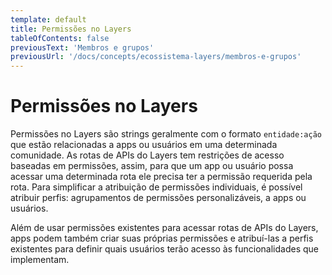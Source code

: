 ```yaml
---
template: default
title: Permissões no Layers
tableOfContents: false
previousText: 'Membros e grupos'
previousUrl: '/docs/concepts/ecossistema-layers/membros-e-grupos'
---
```


# Permissões no Layers

Permissões no Layers são strings geralmente com o formato `entidade:ação` que estão relacionadas a apps ou usuários em uma determinada comunidade. As rotas de APIs do Layers tem restrições de acesso baseadas em permissões, assim, para que um app ou usuário possa acessar uma determinada rota ele precisa ter a permissão requerida pela rota. Para simplificar a atribuição de permissões individuais, é possível atribuir perfis: agrupamentos de permissões personalizáveis, a apps ou usuários.

Além de usar permissões existentes para acessar rotas de APIs do Layers, apps podem também criar suas próprias permissões e atribuí-las a perfis existentes para definir quais usuários terão acesso às funcionalidades que implementam.